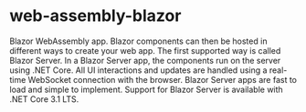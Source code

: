 # web-assembly-blazor
Blazor WebAssembly app. Blazor components can then be hosted in different ways to create your web app. The first supported way is called Blazor Server. In a Blazor Server app, the components run on the server using .NET Core. All UI interactions and updates are handled using a real-time WebSocket connection with the browser. Blazor Server apps are fast to load and simple to implement. Support for Blazor Server is available with .NET Core 3.1 LTS.
